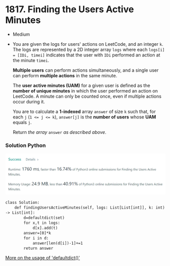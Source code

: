 # 1817. Finding the Users Active Minutes

* Medium
*   You are given the logs for users' actions on LeetCode, and an integer `k`. The logs are represented by a 2D integer array `logs` where each `logs[i] = [IDi, timei]` indicates that the user with `IDi` performed an action at the minute `timei`.

    **Multiple users** can perform actions simultaneously, and a single user can perform **multiple actions** in the same minute.

    The **user active minutes (UAM)** for a given user is defined as the **number of unique minutes** in which the user performed an action on LeetCode. A minute can only be counted once, even if multiple actions occur during it.

    You are to calculate a **1-indexed** array `answer` of size `k` such that, for each `j` (`1 <= j <= k`), `answer[j]` is the **number of users** whose **UAM** equals `j`.

    Return _the array_ `answer` _as described above_.

### Solution Python&#x20;

![](<.gitbook/assets/image (5).png>)

```
class Solution:
    def findingUsersActiveMinutes(self, logs: List[List[int]], k: int) -> List[int]:
        d=defaultdict(set)
        for x,t in logs:
            d[x].add(t)
        answer=[0]*k
        for i in d:
            answer[len(d[i])-1]+=1
        return answer
```

[More on the usage of 'defaultdict()'](https://www.educative.io/edpresso/learning-about-defaultdict-in-python)
